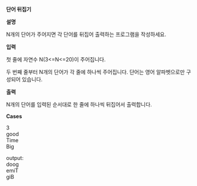 **단어 뒤집기**

**설명**

N개의 단어가 주어지면 각 단어를 뒤집어 출력하는 프로그램을 작성하세요.


**입력**

첫 줄에 자연수 N(3<=N<=20)이 주어집니다.

두 번째 줄부터 N개의 단어가 각 줄에 하나씩 주어집니다. 단어는 영어 알파벳으로만 구성되어 있습니다.


**출력**

N개의 단어를 입력된 순서대로 한 줄에 하나씩 뒤집어서 출력합니다.

**Cases**

3<br>
good<br>
Time<br>
Big<br>

output:<br>
doog<br>
emiT<br>
giB
